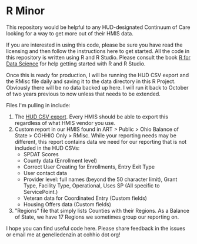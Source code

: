 # R Minor

This repository would be helpful to any HUD-designated Continuum of Care looking for a way to get more out of their HMIS data.

If you are interested in using this code, please be sure you have read the licensing and then follow the instructions here to get started. All the code in this repository is written using R and R Studio. Please consult the book [R for Data Science](https://r4ds.had.co.nz/) for help getting started with R and R Studio.

Once this is ready for production, I will be running the HUD CSV export and the RMisc file daily and saving it to the data directory in this R Project. Obviously there will be no data backed up here. I will run it back to October of two years previous to now unless that needs to be extended.

Files I'm pulling in include:

1. The [HUD CSV export](https://hudhdx.info/Resources/Vendors/5_1_2/HMISCSVSpecifications6_12.pdf). Every HMIS should be able to export this regardless of what HMIS vendor you use.
2. Custom report in our HMIS found in ART > Public > Ohio Balance of State > COHHIO Only > RMisc. While your reporting needs may be different, this report contains data we need for our reporting that is not included in the HUD CSVs:
    * SPDAT Scores
    * County data (Enrollment level)
    * Correct User Creating for Enrollments, Entry Exit Type
    * User contact data
    * Provider level: full names (beyond the 50 character limit), Grant Type, Facility Type, Operational, Uses SP (All specific to ServicePoint.)
    * Veteran data for Coordinated Entry (Custom fields)
    * Housing Offers data (Custom fields)
3. "Regions" file that simply lists Counties with their Regions. As a Balance of State, we have 17 Regions we sometimes group our reporting on.

I hope you can find useful code here. Please share feedback in the issues or email me at genelledenzin at cohhio dot org! 
 
